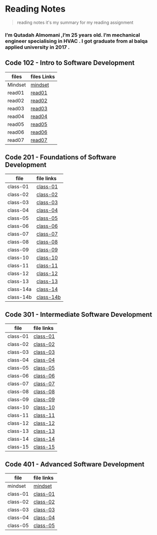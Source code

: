    # Reading Notes    
   
> reading notes it's my summary for my reading assignment

### I’m Qutadah Almomani ,I’m 25 years old. I’m mechanical engineer specialising in HVAC . I got graduate from al balqa applied university in 2017 .

## Code 102 - Intro to Software Development

| files | files Links        
|-----------------|:------------
| Mindset | [mindset](https://qutadah95.github.io/reading-notes/102/Mindset) 
| read01     | [read01](https://qutadah95.github.io/reading-notes/102/read01)       
| read02      | [read02](https://qutadah95.github.io/reading-notes/102/read02)  
| read03     | [read03](https://qutadah95.github.io/reading-notes/102/read03)        
| read04      | [read04](https://qutadah95.github.io/reading-notes/102/read04)
| read05     | [read05](https://qutadah95.github.io/reading-notes/102/read05)       
| read06      | [read06](https://qutadah95.github.io/reading-notes/102/read06)
| read07      | [read07](https://qutadah95.github.io/reading-notes/102/read07) 


## Code 201 - Foundations of Software Development

|file    |  file links           
|-----------------|:------------
| class-01     | [class-01](https://qutadah95.github.io/reading-notes/201/class-01) 
| class-02     | [class-02](https://qutadah95.github.io/reading-notes/201/class-02)
| class-03     | [class-03](https://qutadah95.github.io/reading-notes/201/class-03)
| class-04     | [class-04](https://qutadah95.github.io/reading-notes/201/class-04)
| class-05     | [class-05](https://qutadah95.github.io/reading-notes/201/class-05)
| class-06     | [class-06](https://qutadah95.github.io/reading-notes/201/class-06)
| class-07     | [class-07](https://qutadah95.github.io/reading-notes/201/class-07)
| class-08     | [class-08](https://qutadah95.github.io/reading-notes/201/class-08)
| class-09     | [class-09](https://qutadah95.github.io/reading-notes/201/class-09)
| class-10     | [class-10](https://qutadah95.github.io/reading-notes/201/class-10)
| class-11     | [class-11](https://qutadah95.github.io/reading-notes/201/class-11)
| class-12     | [class-12](https://qutadah95.github.io/reading-notes/201/class-12)
| class-13     | [class-13](https://qutadah95.github.io/reading-notes/201/class-13)
| class-14a     | [class-14](https://qutadah95.github.io/reading-notes/201/class-14)
| class-14b     | [class-14b](https://qutadah95.github.io/reading-notes/201/class-14b)

 
## Code 301 - Intermediate Software Development

|file    |  file links           
|-----------------|:------------
| class-01     | [class-01](https://qutadah95.github.io/reading-notes/301/class-01) 
| class-02     | [class-02](https://qutadah95.github.io/reading-notes/301/class-02) 
| class-03     | [class-03](https://qutadah95.github.io/reading-notes/301/class-03) 
| class-04     | [class-04](https://qutadah95.github.io/reading-notes/301/class-04) 
| class-05     | [class-05](https://qutadah95.github.io/reading-notes/301/class-05) 
| class-06     | [class-06](https://qutadah95.github.io/reading-notes/301/class-06) 
| class-07     | [class-07](https://qutadah95.github.io/reading-notes/301/class-07) 
| class-08     | [class-08](https://qutadah95.github.io/reading-notes/301/class-08) 
| class-09     | [class-09](https://qutadah95.github.io/reading-notes/301/class-09) 
| class-10     | [class-10](https://qutadah95.github.io/reading-notes/301/class-10) 
| class-11     | [class-11](https://qutadah95.github.io/reading-notes/301/class-11) 
| class-12     | [class-12](https://qutadah95.github.io/reading-notes/301/class-12) 
| class-13     | [class-13](https://qutadah95.github.io/reading-notes/301/class-13)
| class-14     | [class-14](https://qutadah95.github.io/reading-notes/301/class-14) 
| class-15     | [class-15](https://qutadah95.github.io/reading-notes/301/class-15) 


## Code 401 - Advanced Software Development

|file    |  file links           
|-----------------|:------------
| mindset     | [mindset](https://qutadah95.github.io/reading-notes/401/mindset) 
| class-01     | [class-01](https://qutadah95.github.io/reading-notes/401/class-01)
| class-02     | [class-02](https://qutadah95.github.io/reading-notes/401/class-02) 
| class-03     | [class-03](https://qutadah95.github.io/reading-notes/401/class-03) 
| class-04     | [class-04](https://qutadah95.github.io/reading-notes/401/class-04) 
| class-05     | [class-05](https://qutadah95.github.io/reading-notes/401/class-05)   


